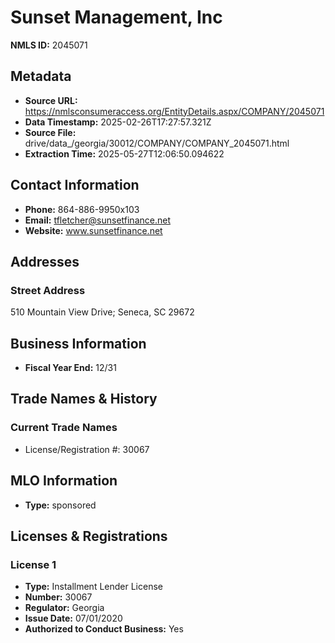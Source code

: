 # Sunset Management, Inc

**NMLS ID:** 2045071

## Metadata
- **Source URL:** https://nmlsconsumeraccess.org/EntityDetails.aspx/COMPANY/2045071
- **Data Timestamp:** 2025-02-26T17:27:57.321Z
- **Source File:** drive/data_/georgia/30012/COMPANY/COMPANY_2045071.html
- **Extraction Time:** 2025-05-27T12:06:50.094622

## Contact Information
- **Phone:** 864-886-9950x103
- **Email:** tfletcher@sunsetfinance.net
- **Website:** www.sunsetfinance.net

## Addresses
### Street Address
510 Mountain View Drive; Seneca, SC 29672

## Business Information
- **Fiscal Year End:** 12/31

## Trade Names & History
### Current Trade Names
- License/Registration #: 30067

## MLO Information
- **Type:** sponsored

## Licenses & Registrations

### License 1
- **Type:** Installment Lender License
- **Number:** 30067
- **Regulator:** Georgia
- **Issue Date:** 07/01/2020
- **Authorized to Conduct Business:** Yes
